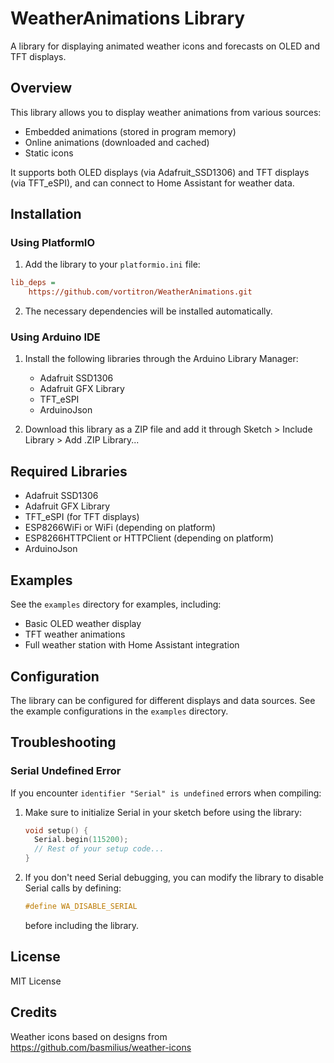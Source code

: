 # WeatherAnimations Library

A library for displaying animated weather icons and forecasts on OLED and TFT displays.

## Overview

This library allows you to display weather animations from various sources:
- Embedded animations (stored in program memory)
- Online animations (downloaded and cached)
- Static icons

It supports both OLED displays (via Adafruit_SSD1306) and TFT displays (via TFT_eSPI), and can connect to Home Assistant for weather data.

## Installation

### Using PlatformIO

1. Add the library to your `platformio.ini` file:

```ini
lib_deps =
    https://github.com/vortitron/WeatherAnimations.git
```

2. The necessary dependencies will be installed automatically.

### Using Arduino IDE

1. Install the following libraries through the Arduino Library Manager:
   - Adafruit SSD1306
   - Adafruit GFX Library
   - TFT_eSPI
   - ArduinoJson

2. Download this library as a ZIP file and add it through Sketch > Include Library > Add .ZIP Library...

## Required Libraries

- Adafruit SSD1306
- Adafruit GFX Library
- TFT_eSPI (for TFT displays)
- ESP8266WiFi or WiFi (depending on platform)
- ESP8266HTTPClient or HTTPClient (depending on platform)
- ArduinoJson

## Examples

See the `examples` directory for examples, including:
- Basic OLED weather display
- TFT weather animations
- Full weather station with Home Assistant integration

## Configuration

The library can be configured for different displays and data sources. See the example configurations in the `examples` directory.

## Troubleshooting

### Serial Undefined Error
If you encounter `identifier "Serial" is undefined` errors when compiling:

1. Make sure to initialize Serial in your sketch before using the library:
   ```cpp
   void setup() {
     Serial.begin(115200);
     // Rest of your setup code...
   }
   ```

2. If you don't need Serial debugging, you can modify the library to disable Serial calls by defining:
   ```cpp
   #define WA_DISABLE_SERIAL
   ```
   before including the library.

## License

MIT License

## Credits

Weather icons based on designs from https://github.com/basmilius/weather-icons
